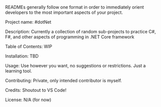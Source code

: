 READMEs generally follow one format in order to immediately orient developers to the most important aspects of your project.

Project name: 
#dotNet

Description: 
Currently a collection of random sub-projects to practice C#, F#, and other aspects of programming in .NET Core framework

Table of Contents: 
WIP

Installation: 
TBD

Usage: 
Use however you want, no suggestions or restrictions. Just a learning tool.

Contributing: 
Private, only intended contributor is myself.

Credits: 
Shoutout to VS Code!

License: 
N/A (for now)
